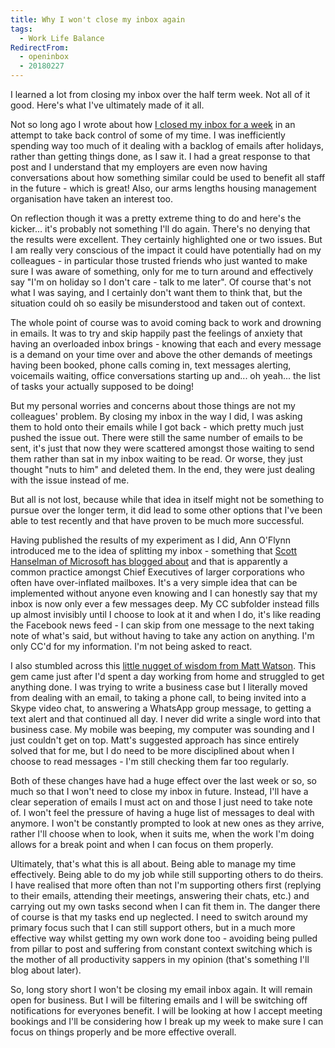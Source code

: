 ```yaml
---
title: Why I won't close my inbox again
tags:
  - Work Life Balance
RedirectFrom: 
  - openinbox
  - 20180227
---
```

I learned a lot from closing my inbox over the half term week. Not all of it good. Here's what I've ultimately made of it all.

Not so long ago I wrote about how [I closed my inbox for a week](/20180219) in an attempt to take back control of some of my time. I was inefficiently spending way too much of it dealing with a backlog of emails after holidays, rather than getting things done, as I saw it. I had a great response to that post and I understand that my employers are even now having conversations about how something similar could be used to benefit all staff in the future - which is great! Also, our arms lengths housing management organisation have taken an interest too.

On reflection though it was a pretty extreme thing to do and here's the kicker... it's probably not something I'll do again. There's no denying that the results were excellent. They certainly highlighted one or two issues. But I am really very conscious of the impact it could have potentially had on my colleagues - in particular those trusted friends who just wanted to make sure I was aware of something, only for me to turn around and effectively say "I'm on holiday so I don't care - talk to me later". Of course that's not what I was saying, and I certainly don't want them to think that, but the situation could oh so easily be misunderstood and taken out of context.

The whole point of course was to avoid coming back to work and drowning in emails. It was to try and skip happily past the feelings of anxiety that having an overloaded inbox brings - knowing that each and every message is a demand on your time over and above the other demands of meetings having been booked, phone calls coming in, text messages alerting, voicemails waiting, office conversations starting up and... oh yeah... the list of tasks your actually supposed to be doing! 

But my personal worries and concerns about those things are not my colleagues' problem. By closing my inbox in the way I did, I was asking them to hold onto their emails while I got back - which pretty much just pushed the issue out. There were still the same number of emails to be sent, it's just that now they were scattered amongst those waiting to send them rather than sat in my inbox waiting to be read. Or worse, they just thought "nuts to him" and deleted them. In the end, they were just dealing with the issue instead of me.

But all is not lost, because while that idea in itself might not be something to pursue over the longer term, it did lead to some other options that I've been able to test recently and that have proven to be much more successful.

Having published the results of my experiment as I did, Ann O'Flynn introduced me to the idea of splitting my inbox - something that [Scott Hanselman of Microsoft has blogged about](https://www.hanselman.com/blog/OneEmailRuleHaveASeparateInboxAndAnInboxCCToReduceEmailStressGuaranteed.aspx) and that is apparently a common practice amongst Chief Executives of larger corporations who often have over-inflated mailboxes. It's a very simple idea that can be implemented without anyone even knowing and I can honestly say that my inbox is now only ever a few messages deep. My CC subfolder instead fills up almost invisibly until I choose to look at it and when I do, it's like reading the Facebook news feed - I can skip from one message to the next taking note of what's said, but without having to take any action on anything. I'm only CC'd for my information. I'm not being asked to react.

I also stumbled across this [little nugget of wisdom from Matt Watson](http://mattwatson.codes/improving-productivity-focus-removing-distractions/). This gem came just after I'd spent a day working from home and struggled to get anything done. I was trying to write a business case but I literally moved from dealing with an email, to taking a phone call, to being invited into a Skype video chat, to answering a WhatsApp group message, to getting a text alert and that continued all day. I never did write a single word into that business case. My mobile was beeping, my computer was sounding and I just couldn't get on top. Matt's suggested approach has since entirely solved that for me, but I do need to be more disciplined about when I choose to read messages - I'm still checking them far too regularly.

Both of these changes have had a huge effect over the last week or so, so much so that I won't need to close my inbox in future. Instead, I'll have a clear seperation of emails I must act on and those I just need to take note of. I won't feel the pressure of having a huge list of messages to deal with anymore. I won't be constantly prompted to look at new ones as they arrive, rather I'll choose when to look, when it suits me, when the work I'm doing allows for a break point and when I can focus on them properly.

Ultimately, that's what this is all about. Being able to manage my time effectively. Being able to do my job while still supporting others to do theirs. I have realised that more often than not I'm supporting others first (replying to their emails, attending their meetings, answering their chats, etc.) and carrying out my own tasks second when I can fit them in. The danger there of course is that my tasks end up neglected. I need to switch around my primary focus such that I can still support others, but in a much more effective way whilst getting my own work done too - avoiding being pulled from pillar to post and suffering from constant context switching which is the mother of all productivity sappers in my opinion (that's something I'll blog about later).

So, long story short I won't be closing my email inbox again. It will remain open for business. But I will be filtering emails and I will be switching off notifications for everyones benefit. I will be looking at how I accept meeting bookings and I'll be considering how I break up my week to make sure I can focus on things properly and be more effective overall.